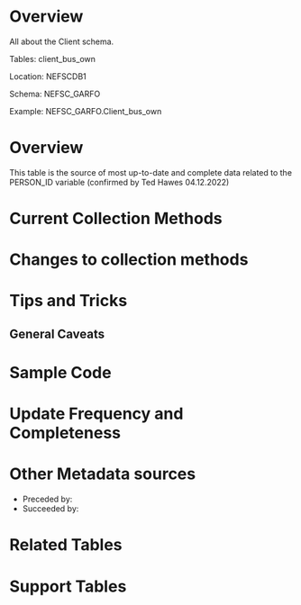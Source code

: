 # Overview

All about the Client schema.

Tables: client_bus_own 

Location: NEFSCDB1

Schema: NEFSC_GARFO

Example: NEFSC_GARFO.Client_bus_own

# Overview
This table is the source of most up-to-date and complete data related to the PERSON_ID variable (confirmed by Ted Hawes 04.12.2022) 

# Current Collection Methods
# Changes to collection methods


# Tips and Tricks

## General Caveats


# Sample Code

# Update Frequency and Completeness 

# Other Metadata sources

+ Preceded by: 
+ Succeeded by:

# Related Tables 

# Support Tables 



